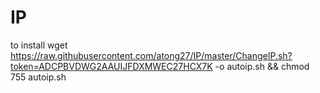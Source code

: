 # IP
to install 
wget https://raw.githubusercontent.com/atong27/IP/master/ChangeIP.sh?token=ADCPBVDWG2AAUIJFDXMWEC27HCX7K -o autoip.sh && chmod 755 autoip.sh
